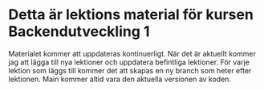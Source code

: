 # Detta är lektions material för kursen Backendutveckling 1

Materialet kommer att uppdateras kontinuerligt. När det är aktuellt kommer jag att lägga till nya lektioner och uppdatera befintliga lektioner. För varje lektion som läggs till kommer det att skapas en ny branch som heter efter lektionen. Main kommer altid vara den aktuella versionen av koden.